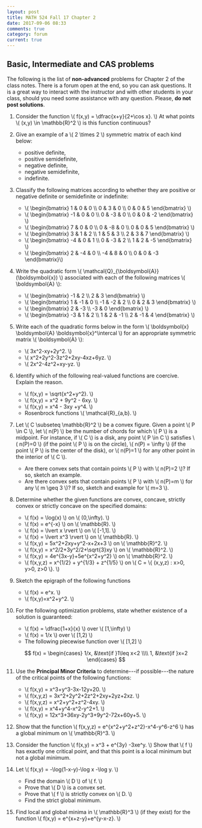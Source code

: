 ```yaml
---
layout: post
title: MATH 524 Fall 17 Chapter 2
date: 2017-09-06 08:33
comments: true
category: forum
current: true
---
```


## Basic, Intermediate and CAS problems

<div class="alert alert-info">
The following is the list of <strong>non-advanced</strong> problems for Chapter 2 of the class notes.  There is a forum open at the end, so you can ask questions.  It is a great way to interact with the instructor and with other students in your class, should you need some assistance with any question. Please, <strong>do not post solutions</strong>.
</div>

1. Consider the function \\( f(x,y) = \dfrac{x+y}{2+\cos x}. \\) At what points \\( (x,y) \in \mathbb{R}^2 \\) is this function continuous?

2. Give an example of a \\( 2 \times 2 \\) symmetric matrix of each kind below:

	* positive definite, 
	* positive semidefinite, 
	* negative definite, 
	* negative semidefinite,
	* indefinite.

3. Classify the following matrices according to whether they are positive or negative definite or semidefinite or indefinite:

	* \\( \begin{bmatrix} 1 & 0 & 0 \\\\ 0 & 3 & 0 \\\\ 0 & 0 & 5 \end{bmatrix}  \\)
	* \\( \begin{bmatrix} -1 & 0 & 0 \\\\ 0 & -3 & 0 \\\\ 0 & 0 & -2 \end{bmatrix} \\)
	* \\( \begin{bmatrix} 7 & 0 & 0 \\\\ 0 & -8 & 0  \\\\ 0 & 0 & 5 \end{bmatrix}  \\)
	* \\( \begin{bmatrix} 3 & 1 & 2 \\\\ 1 & 5 & 3 \\\\ 2 & 3 & 7 \end{bmatrix}  \\)
	* \\( \begin{bmatrix} -4 & 0 & 1 \\\\ 0 & -3 & 2 \\\\ 1 & 2 & -5 \end{bmatrix}  \\)
	* \\( \begin{bmatrix} 2 & -4 & 0  \\\\ -4 & 8 & 0 \\\\ 0 & 0 & -3 \end{bmatrix}\\)

4. Write the quadratic form \\( \mathcal{Q}_{\boldsymbol{A}}(\boldsymbol{x}) \\) associated with each of the following matrices \\( \boldsymbol{A} \\):

	* \\( \begin{bmatrix} -1 & 2 \\\\ 2 & 3 \end{bmatrix} \\)
	* \\( \begin{bmatrix} 1 & -1 & 0 \\\\ -1 & -2 & 2 \\\\ 0 & 2 & 3 \end{bmatrix} \\)
	* \\( \begin{bmatrix} 2 & -3 \\\\ -3 & 0 \end{bmatrix} \\)
	* \\( \begin{bmatrix} -3 & 1 & 2 \\\\ 1 & 2 & -1 \\\\ 2 & -1 & 4 \end{bmatrix} \\)

5. Write each of the quadratic forms below in the form \\( \boldsymbol{x} \boldsymbol{A} \boldsymbol{x}^\intercal \\) for an appropriate symmetric matrix \\( \boldsymbol{A} \\):

	* \\( 3x^2-xy+2y^2. \\)
	* \\( x^2+2y^2-3z^2+2xy-4xz+6yz. \\)
	* \\( 2x^2-4z^2+xy-yz. \\)

6. Identify which of the following real-valued functions are coercive.  Explain the reason.

	* \\( f(x,y) = \sqrt{x^2+y^2}. \\)
	* \\( f(x,y) = x^2 + 9y^2 - 6xy. \\)
	* \\( f(x,y) = x^4 - 3xy +y^4. \\)
	* Rosenbrock functions \\( \mathcal{R}_{a,b}. \\)

7. Let \\( C \subseteq \mathbb{R}^2 \\) be a convex figure.  Given a point \\( P \in C \\), let \\( n(P) \\) be the number of chords for which \\( P \\) is a midpoint.
For instance, if \\( C \\) is a disk, any point \\( P \in C \\) satisfies \\( n(P)=0 \\) (if the point \\( P \\) is on the circle), \\( n(P) = \infty \\) (if the point \\( P \\) is the center of the disk), or \\( n(P)=1 \\) for any other point in the interior of \\( C \\).

	* Are there convex sets that contain points \\( P \\) with \\( n(P)=2 \\)?  If so, sketch an example.
	* Are there convex sets that contain points \\( P \\) with \\( n(P)=m \\) for any \\( m \geq 3 \\)?  If so, sketch and example for \\( m=3 \\).

8. Determine whether the given functions are convex, concave, strictly convex or strictly concave on the specified domains:
	* \\( f(x) = \log(x) \\) on \\( (0,\infty). \\)
	* \\( f(x) = e^{-x} \\) on \\( \mathbb{R}. \\)
	* \\( f(x) = \lvert x \rvert \\) on \\( [-1,1]. \\)
	* \\( f(x) = \lvert x^3 \rvert \\) on \\( \mathbb{R}. \\)
	* \\( f(x,y) = 5x^2+2xy+y^2-x+2x+3 \\) on \\( \mathbb{R}^2. \\)
	* \\( f(x,y) = x^2/2+3y^2/2+\sqrt{3}xy \\) on \\( \mathbb{R}^2. \\)
	* \\( f(x,y) = 4e^{3x-y}+5e^{x^2+y^2} \\) on \\( \mathbb{R}^2. \\)
	* \\( f(x,y,z) = x^{1/2} + y^{1/3} + z^{1/5} \\) on \\( C = \\{ (x,y,z) : x>0, y>0, z>0 \\}. \\)

9. Sketch the epigraph of the following functions

	* \\( f(x) = e^x. \\)
	* \\( f(x,y)=x^2+y^2. \\)

10. For the following optimization problems, state whether existence of a solution is guaranteed:

	* \\( f(x) = \dfrac{1+x}{x} \\) over \\( [1,\infty) \\)
	* \\( f(x) = 1/x \\) over \\( [1,2) \\)
	* The following piecewise function over \\( [1,2] \\)

	$$ f(x) = \begin{cases}
	1/x, &\text{if }1\leq x<2 \\\\
	1,   &\text{if }x=2
	\end{cases} $$

11. Use the **Principal Minor Criteria** to determine---if possible---the nature of the critical points of the following functions:

	* \\( f(x,y) = x^3+y^3-3x-12y+20. \\)
	* \\( f(x,y,z) = 3x^2+2y^2+2z^2+2xy+2yz+2xz. \\)
	* \\( f(x,y,z) = x^2+y^2+z^2-4xy. \\)
	* \\( f(x,y) = x^4+y^4-x^2-y^2+1. \\)
	* \\( f(x,y) = 12x^3+36xy-2y^3+9y^2-72x+60y+5. \\)

12. Show that the function \\( f(x,y,z) = e^{x^2+y^2+z^2}-x^4-y^6-z^6 \\) has a global minimum on \\( \mathbb{R}^3. \\)

13. Consider the function \\( f(x,y) = x^3 + e^{3y} -3xe^y. \\) Show that \\( f \\) has exactly one critical point, and that this point is a local minimum but not a global minimum.

14. Let \\( f(x,y) = -\log(1-x-y)-\log x -\log y. \\)

	* Find the domain \\( D \\) of \\( f. \\)
	* Prove that \\( D \\) is a convex set.
	* Prove that \\( f \\) is strictly convex on \\( D. \\)
	* Find the strict global minimum.

15. Find local and global minima in \\( \mathbb{R}^3 \\) (if they exist) for the function \\( f(x,y) = e^{x+z-y}+e^{y-x-z}. \\)
